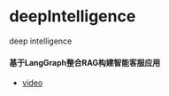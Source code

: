 # deepIntelligence
deep intelligence

#### 基于LangGraph整合RAG构建智能客服应用
- [video](https://www.douyin.com/user/self?from_tab_name=main&modal_id=7460472804861807884&showTab=like)
